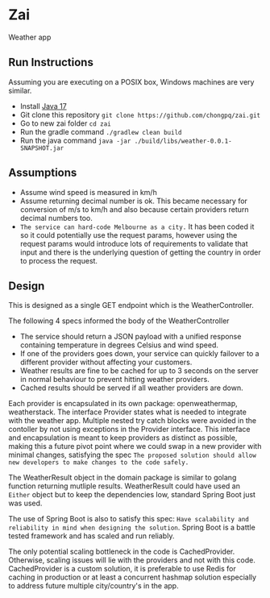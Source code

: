 # Zai
Weather app

## Run Instructions

Assuming you are executing on a POSIX box, Windows machines are very similar.
* Install [Java 17](http://www.oracle.com/technetwork/java/javase/downloads/index.html)
* Git clone this repository ```git clone https://github.com/chongpq/zai.git```
* Go to new zai folder ```cd zai```
* Run the gradle command ```./gradlew clean build```
* Run the java command ```java -jar ./build/libs/weather-0.0.1-SNAPSHOT.jar```

## Assumptions
* Assume wind speed is measured in km/h
* Assume returning decimal number is ok. This became necessary for conversion of m/s to km/h and also because certain providers return decimal numbers too.
* ```The service can hard-code Melbourne as a city.``` It has been coded it so it could potentially use the request params, however using the request params would introduce lots of requirements to validate that input and there is the underlying question of getting the country in order to process the request.

## Design
This is designed as a single GET endpoint which is the WeatherController.

The following 4 specs informed the body of the WeatherController
* The service should return a JSON payload with a unified response containing temperature in degrees Celsius and wind speed.
* If one of the providers goes down, your service can quickly failover to a different provider without affecting your customers.
* Weather results are fine to be cached for up to 3 seconds on the server in normal behaviour to prevent hitting weather providers.
* Cached results should be served if all weather providers are down.

Each provider is encapsulated in its own package: openweathermap, weatherstack. The interface Provider states what is needed to integrate with the weather app. Multiple nested try catch blocks were avoided in the contoller by not using exceptions in the Provider interface. This interface and encapsulation is meant to keep providers as distinct as possible, making this a future pivot point where we could swap in a new provider with minimal changes, satisfying the spec ```The proposed solution should allow new developers to make changes to the code safely.```

The WeatherResult object in the domain package is similar to golang function returning mutliple results. WeatherResult could have used an ```Either``` object but to keep the dependencies low, standard Spring Boot just was used.

The use of Spring Boot is also to satisfy this spec: ```Have scalability and reliability in mind when designing the solution```. Spring Boot is a battle tested framework and has scaled and run reliably. 

The only potential scaling bottleneck in the code is CachedProvider. Otherwise, scaling issues will lie with the providers and not with this code. CachedProvider is a custom solution, it is preferable to use Redis for caching in production or at least a concurrent hashmap solution especially to address future multiple city/country's in the app.